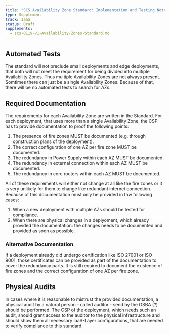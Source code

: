 ```yaml
---
title: "SCS Availability Zone Standard: Implementation and Testing Notes"
type: Supplement
track: IaaS
status: Draft
supplements:
  - scs-0119-v1-Availability-Zones-Standard.md
---
```


## Automated Tests

The standard will not preclude small deployments and edge deployments, that both will not meet the requirement for being divided into multiple Availability Zones.
Thus multiple Availability Zones are not always present.
Somtimes there can just be a single Availability Zones.
Because of that, there will be no automated tests to search for AZs.

## Required Documentation

The requirements for each Availability Zone are written in the Standard.
For each deployment, that uses more than a single Availability Zone, the CSP has to provide documentation to proof the following points:

1. The presence of fire zones MUST be documented (e.g. through construction plans of the deployment).
2. The correct configuration of one AZ per fire zone MUST be documented.
3. The redundancy in Power Supply within each AZ MUST be documented.
4. The redundancy in external connection within each AZ MUST be documented.
5. The redundancy in core routers within each AZ MUST be documented.

All of these requirements will either not change at all like the fire zones or it is very unlikely for them to change like redundant internet connection.
Because of this documentation must only be provided in thw following cases:

1. When a new deployment with multiple AZs should be tested for compliance.
2. When there are physical changes in a deplyoment, which already provided the documentation: the changes needs to be documented and provided as soon as possible.

### Alternative Documentation

If a deployment already did undergo certification like ISO 27001 or ISO 9001, those certificates can be provided as part of the documentation to cover the redundancy parts.
It is still required to document the existence of fire zones and the correct configuration of one AZ per fire zone.

## Physical Audits

In cases where it is reasonable to mistrust the provided documentation, a physical audit by a natural person - called auditor - send by the OSBA (?) should be performed.
The CSP of the deployment, which needs such an audit, should grant access to the auditor to the physical infrastructure and should show them all necessary IaaS-Layer configurations, that are needed to verify compliance to this standard.
